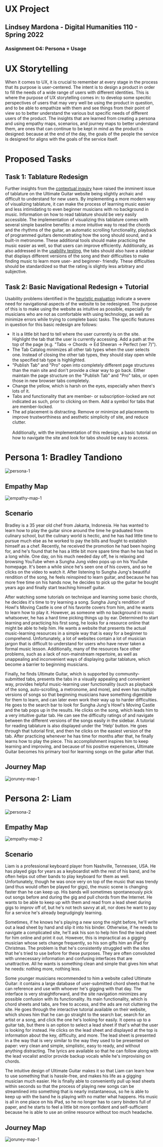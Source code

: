 # UX Project
## Lindsey Mardona - Digital Humanities 110 - Spring 2022
### Assignment 04: Persona + Usage 

# UX Storytelling #
When it comes to UX, it is crucial to remember at every stage in the process that its purpose is user-centered. The intent is to design a product in order to fill the needs of a wide range of users with different identities. This is where the purpose of UX storytelling comes in: to develop some specitic perspectives of users that may very well be using the product in question, and to be able to empathize with them and see things from their point of view so to better understand the various but specific needs of different users of the product. The insights that are learned from creating a persona and using empathy maps, scenarios, and journey maps to better understand them, are ones that can continue to be kept in mind as the product is designed: because at the end of the day, the goals of the people the service is designed for aligns with the goals of the service itself. 

# Proposed Tasks #

## Task 1: Tablature Redesign ##
Further insights from the [contextual inquiry](https://github.com/lindseymardona/22s-dh110/blob/main/week-03/contextual-inquiry.md) have raised the imminent issue of tablature on the Ultimate Guitar website being slightly archaic and difficult to understand for new users. By implementing a more modern way of visualizing tablature, it can make the process of learning music easier and less intimidating to even beginner musicians with no background in music. Information on how to read tablature should be very easily accessible. The implementation of visualizing this tablature comes with several simple baseline benefits: a more intuitive way to read the chords and the rhythms of the guitar, an automatic scrolling functionality, playback of programmed guitars demonstrating how the song should sound, and a built-in metronome. These additional tools should make practicing the music easier as well, so that users can improve efficiently. Additionally, as also addressed in the [usability testing](https://github.com/lindseymardona/22s-dh110/blob/main/week-02/usability-testing.md), the tabs should also have a sidebar that displays different versions of the song and their difficulties to make finding music to learn more user- and beginner- friendly. These difficulties should be standardized so that the rating is slightly less arbitrary and subjective.

## Task 2: Basic Navigational Redesign + Tutorial ##
Usability problems identified in the [heuristic evaluation](https://github.com/lindseymardona/22s-dh110/blob/main/week-01/heuristic-evaluation.md) indicate a severe need for navigational aspects of the website to be redesigned. The purpose of this is to make using the website as intuitive as possible, especially for musicians who are not as comfortable with using technology, as well as minimize errors while trying to complete basic tasks. The specific features in question for this basic redesign are follows:
- It is a little bit hard to tell where the user currently is on the site. Highlight the tab that the user is currently accessing. Add a path at the top of the page (e.g. "Tabs -> Chords -> Ed Sheeran -> Perfect (ver 7)").
-  The Tab Catalog minimizes all other tab types when the user selects one. Instead of closing the other tab types, they should stay open while the specified tab type is highlighted. 
-  "Publish Tab" and "Pro" open into completely different page structures than the main site and don't provide a clear way to go back. Either maintain the page structure on the "Publish Tab" and "Pro" tabs, or open those in new browser tabs completely.
-  Change the yellow, which is harsh on the eyes, especially when there's lots of it. 
-  Tabs and functionality that are member- or subscription-locked are not indicated as such, prior to clicking on them. Add a symbol for tabs that are member-locked. 
-  The ad placement is distracting. Remove or minimize ad placements to improve trustworthiness and aesthetic simplicity of site, and reduce clutter.
\
\
Additionally, with the implementation of this redesign, a basic tutorial on how to navigate the site and look for tabs should be easy to access.

# Persona 1: Bradley Tandiono #
![persona-1](/week-04/persona1.png)

## Empathy Map ##
![empathy-map-1](/week-04/empathymap1.png)

## Scenario ##
Bradley is a 35 year old chef from Jakarta, Indonesia. He has wanted to learn how to play the guitar since around the time he graduated from culinary school, but the culinary world is hectic, and he has had little time to pursue much else as he worked to pay the bills and fought to establish himself as a chef. Recently, he received the promotion he had been hoping for, and he's found that he has a little bit more spare time than he has had in a long while. One day, on his much needed day off, he is relaxing and browsing YouTube when a Sungha Jung video pops up on his YouTube homepage. It's been a while since he's seen one of his covers, and so he clicks on the video to watch it. After listening to Sungha Jung's beautiful rendition of the song, he feels reinspired to learn guitar, and because he has more free time on his hands now, he decides to pick up the guitar he bought years ago and finally start teaching himself guitar.

After watching some tutorials on technique and learning some basic chords, he decides it's time to try learning a song. Sungha Jung's rendition of Howl's Moving Castle is one of his favorite covers from him, and he wants to learn how to play it. However, as someone with no background in music whatsoever, he has a hard time picking things up by ear. Determined to start learning and practicing his first song, he looks for a resource online that might be able to help him. He wants a website that presents the actual music-learning resources in a simple way that is easy for a beginner to comprehend. Unfortunately, a lot of websites contain a lot of musician jargon that is difficult to understand for users who have never taken a formal music lesson. Additionally, many of the resources face other problems, such as a lack of non-mainstream repertoire, as well as unappealing and inconvenient ways of displaying guitar tablature, which become a barrier to beginning musicians. 

Finally, he finds Ultimate Guitar, which is supported by community-submitted tabs, presents the tabs in a visually appealing and convenient way, provides helpful music-learning user functionality (such as playback of the song, auto-scrolling, a metronome, and more), and even has multiple versions of songs so that beginning musicians have something digestible for them to learn, and can later even work their way up to harder difficulties. He goes to the search bar to look for Sungha Jung's Howl's Moving Castle and the tab pops up in the results. He clicks on the song, which leads him to a very intuitive guitar tab. He can see the difficulty ratings of and navigate between the different versions of the songs easily in the sidebar. A tutorial for reading tablature is also displayed under the 'Help' button. He goes through that tutorial first, and then he clicks on the easiest version of the tab. After practicing whenever he has time for months after that, he finally learns how to play the piece. This accomplishment inspires him to keep learning and improving, and because of his positive experiences, Ultimate Guitar becomes his primary tool for learning songs on the guitar after that.

## Journey Map ##
![joruney-map-1](/week-04/journeymap1.png)

# Persona 2: Liam  #
![persona-2](/week-04/persona2.png)

## Empathy Map ##
![empathy-map-2](/week-04/empathymap2.png)

## Scenario ##
Liam is a professional keyboard player from Nashville, Tennessee, USA. He has played gigs for years as a keyboardist with the rest of his band, and he often helps out other bands to play keyboard for them as well. Unfortunately, though he was once very on top of the music that was trendy (and thus would often be played for gigs), the music scene is changing faster than he can keep up. His bands will sometimes spontaneously pick out songs before and during the gig and pull chords from the Internet. He wants to be able to keep up with them and read from a lead sheet during gigs to improv off of, but he's not tech savvy at all, nor does he want to pay for a service he's already begrudgingly learning. 

Sometimes, if he knows he's playing a new song the night before, he'll write out a lead sheet by hand and slip it into his binder. Otherwise, if he needs to navigate a complicated site, he'll ask his son to help him find the lead sheet for him online and print it out. However, this is impractical as a gigging musician whose sets change frequently, so his son gifts him an iPad for Christmas. The problem is that he's consistently struggled with the sites that he's tried to use before for these purposes. They are often convoluted with unnecessary information and confusing interfaces that are unattractive. All he wants is something clean and simple that gives him what he needs: nothing more, nothing less. 

Some younger musicians recommended to him a website called Ultimate Guitar: it contains a large database of user-submitted chord sheets that he can reference and use with whoever he's gigging with that day. The interface is very straightforward, and the site navigation minimizes any possible confusion with its functionality. Its main functionality, which is chord sheets and tabs, are free to access, and the ads are not cluttering the site. He goes through the interactive tutorial available on their website, which shows him that he can go straight to the search bar, search for an artist or a song, and click the one he's looking for easily. It opens up to a guitar tab, but there is an option to select a lead sheet if that's what the user is looking for instead. He clicks on the lead sheet and displayed at the top is information about the key, difficulty, and more. The lead sheet is presented in a the way that is very similar to the way they used to be presented on paper: very clean and simple, simplistic, easy to ready, and without anything distracting. The lyrics are available so that he can follow along with the lead vocalist and/or provide backup vocals while he's improvising on chords. 

The intuitive design of Ultimate Guitar makes it so that Liam can learn how to use something that is hassle-free, and makes his life as a gigging musician much easier. He is finally able to conveniently pull up lead sheets within seconds so that the process of playing new songs can be streamlined into something that is nearly instantaneous, so he is able to keep up with the band he is playing with no matter what happens. His music is all in one place on his iPad, so he no longer has to carry binders full of paper, and he starts to feel a little bit more confident and self-sufficient because he is able to use an online resource without too much headache.

## Journey Map ##
![joruney-map-1](/week-04/journeymap2.png)
